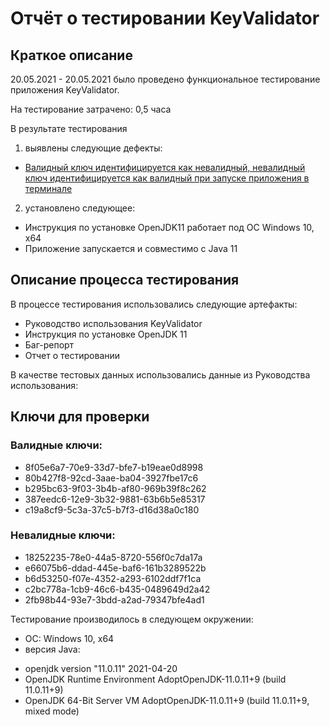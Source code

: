 # Отчёт о тестировании KeyValidator #

## Краткое описание ##

20.05.2021 - 20.05.2021 было проведено функциональное тестирование приложения KeyValidator.

На тестирование затрачено: 0,5 часа

В результате тестирования 
1. выявлены следующие дефекты:
* [Валидный ключ идентифицируется как невалидный, невалидный ключ идентифицируется как валидный при запуске приложения в терминале](https://github.com/FingRinger/Zadacha2-KeyValidator/issues/1#issue-896626001)

2. установлено следующее:
* Инструкция по установке OpenJDK11 работает под ОС Windows 10, x64
* Приложение запускается и совместимо с Java 11

## Описание процесса тестирования ## 

В процессе тестирования использовались следующие артефакты:

* Руководство использования KeyValidator
* Инструкция по установке OpenJDK 11
* Баг-репорт
* Отчет о тестировании

В качестве тестовых данных использовались данные из Руководства использования:

## Ключи для проверки ##

### Валидные ключи: ###

* 8f05e6a7-70e9-33d7-bfe7-b19eae0d8998
* 80b427f8-92cd-3aae-ba04-3927fbe17c6
* b295bc63-9f03-3b4b-af80-969b39f8c262
* 387eedc6-12e9-3b32-9881-63b6b5e85317
* c19a8cf9-5c3a-37c5-b7f3-d16d38a0c180

### Невалидные ключи: ###
* 18252235-78e0-44a5-8720-556f0c7da17a
* e66075b6-ddad-445e-baf6-161b3289522b
* b6d53250-f07e-4352-a293-6102ddf7f1ca
* c2bc778a-1cb9-46c6-b435-0489649d2a42
* 2fb98b44-93e7-3bdd-a2ad-79347bfe4ad1


Тестирование производилось в следующем окружении:

* ОС: Windows 10, x64
* версия Java: 
- openjdk version "11.0.11" 2021-04-20 
- OpenJDK Runtime Environment AdoptOpenJDK-11.0.11+9 (build 11.0.11+9) 
- OpenJDK 64-Bit Server VM AdoptOpenJDK-11.0.11+9 (build 11.0.11+9, mixed mode)